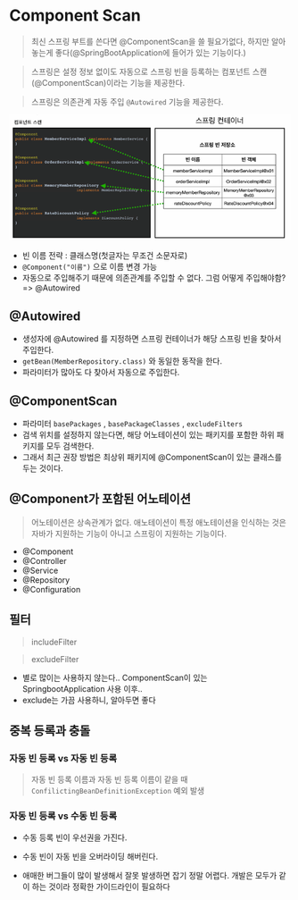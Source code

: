# Component Scan 

> 최신 스프링 부트를 쓴다면 @ComponentScan을 쓸 필요가없다, 하지만 알아놓는게 좋다(@SpringBootApplication에 들어가 있는 기능이다.)

> 스프링은 설정 정보 없이도 자동으로 스프링 빈을 등록하는 컴포넌트 스캔(@ComponentScan)이라는 기능을 제공한다.

> 스프링은 의존관계 자동 주입 `@Autowired` 기능을 제공한다.

![img1](../../images/ComponentScan1.png)

- 빈 이름 전략 : 클래스명(첫글자는 무조건 소문자로)
- `@Component("이름")` 으로 이름 변경 가능
- 자동으로 주입해주기 때문에 의존관계를 주입할 수 없다. 그럼 어떻게 주입해야함? => @Autowired

## @Autowired
- 생성자에 @Autowired 를 지정하면 스프링 컨테이너가 해당 스프링 빈을 찾아서 주입한다.
- `getBean(MemberRepository.class)` 와 동일한 동작을 한다.
- 파라미터가 많아도 다 찾아서 자동으로 주입한다.

## @ComponentScan

- 파라미터 `basePackages` , `basePackageClasses` , `excludeFilters`
- 검색 위치를 설정하지 않는다면, 해당 어노테이션이 있는 패키지를 포함한 하위 패키지를 모두 검색한다.
- 그래서 최근 권장 방법은 최상위 패키지에 @ComponentScan이 있는 클래스를 두는 것이다.

## @Component가 포함된 어노테이션

> 어노테이션은 상속관계가 없다. 애노테이션이 특정 애노테이션을 인식하는 것은 자바가 지원하는 기능이 아니고 스프링이 지원하는 기능이다.

- @Component
- @Controller
- @Service
- @Repository
- @Configuration

## 필터

> includeFilter

> excludeFilter

- 별로 많이는 사용하지 않는다.. ComponentScan이 있는 SpringbootApplication 사용 이후..
- exclude는 가끔 사용하니, 알아두면 좋다

## 중복 등록과 충돌

### 자동 빈 등록 vs 자동 빈 등록
> 자동 빈 등록 이름과 자동 빈 등록 이름이 같을 때
> `ConfilictingBeanDefinitionException` 예외 발생

### 자동 빈 등록 vs 수동 빈 등록

- 수동 등록 빈이 우선권을 가진다.

- 수동 빈이 자동 빈을 오버라이딩 해버린다.

- 애매한 버그들이 많이 발생해서 잘못 발생하면 잡기 정말 어렵다. 개발은 모두가 같이 하는 것이라 정확한 가이드라인이 필요하다